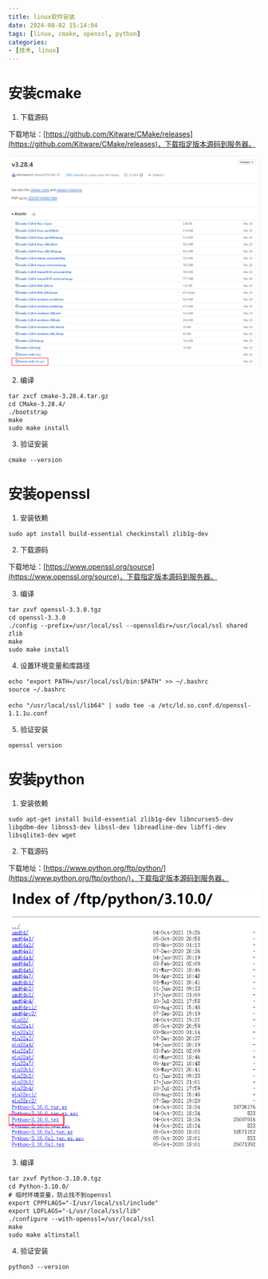 ```yaml
---
title: linux软件安装
date: 2024-08-02 15:14:04
tags: [linux, cmake, openssl, python]
categories:
- [技术, linux]
---
```


# 安装cmake

1. 下载源码 

下载地址：[https://github.com/Kitware/CMake/releases](https://github.com/Kitware/CMake/releases)，下载指定版本源码到服务器。

![](../img/linux软件安装/cmake.png)

2. 编译

```shell
tar zxcf cmake-3.28.4.tar.gz
cd CMake-3.28.4/
./bootstrap
make
sudo make install
```

3. 验证安装

```shell
cmake --version
```

# 安装openssl

1. 安装依赖

```shell
sudo apt install build-essential checkinstall zlib1g-dev
```

2. 下载源码

下载地址：[https://www.openssl.org/source](https://www.openssl.org/source)，下载指定版本源码到服务器。

3. 编译

```shell
tar zxvf openssl-3.3.0.tgz
cd openssl-3.3.0
./config --prefix=/usr/local/ssl --openssldir=/usr/local/ssl shared zlib
make
sudo make install
```

4. 设置环境变量和库路径

```shell
echo "export PATH=/usr/local/ssl/bin:$PATH" >> ~/.bashrc
source ~/.bashrc

echo "/usr/local/ssl/lib64" | sudo tee -a /etc/ld.so.conf.d/openssl-1.1.1u.conf
```

5. 验证安装

```shell
openssl version
```

# 安装python 

1. 安装依赖

```shell
sudo apt-get install build-essential zlib1g-dev libncurses5-dev libgdbm-dev libnss3-dev libssl-dev libreadline-dev libffi-dev libsqlite3-dev wget
```

2. 下载源码 

下载地址：[https://www.python.org/ftp/python/](https://www.python.org/ftp/python/)，下载指定版本源码到服务器。

![alt text](../img/linux软件安装/python.png)

3. 编译

```shell
tar zxvf Python-3.10.0.tgz
cd Python-3.10.0/
# 临时环境变量，防止找不到openssl
export CPPFLAGS="-I/usr/local/ssl/include"
export LDFLAGS="-L/usr/local/ssl/lib"
./configure --with-openssl=/usr/local/ssl
make
sudo make altinstall
```

4. 验证安装

```shell
python3 --version
```